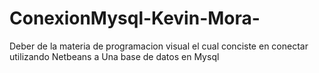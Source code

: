 # ConexionMysql-Kevin-Mora-
Deber de la materia de programacion  visual el cual conciste en conectar utilizando Netbeans a Una base de datos en Mysql 
